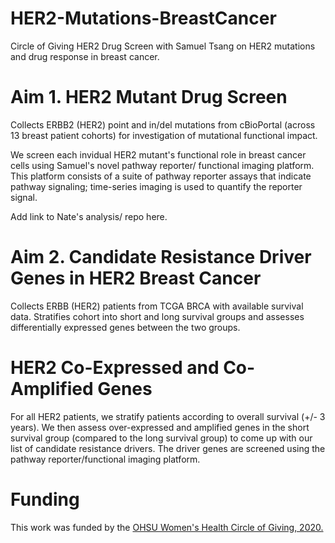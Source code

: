 # HER2-Mutations-BreastCancer
Circle of Giving HER2 Drug Screen with Samuel Tsang on HER2 mutations and drug response in breast cancer. 

# Aim 1. HER2 Mutant Drug Screen
Collects ERBB2 (HER2) point and in/del mutations from cBioPortal (across 13 breast patient cohorts) for investigation of mutational functional impact. 

We screen each invidual HER2 mutant's functional role in breast cancer cells using Samuel's novel pathway reporter/ functional imaging platform. This platform consists of a suite of pathway reporter assays that indicate pathway signaling; time-series imaging is used to quantify the reporter signal. 

Add link to Nate's analysis/ repo here. 

# Aim 2. Candidate Resistance Driver Genes in HER2 Breast Cancer
Collects ERBB (HER2) patients from TCGA BRCA with available survival data. Stratifies cohort into short and long survival groups and assesses differentially expressed genes between the two groups.

# HER2 Co-Expressed and Co-Amplified Genes
For all HER2 patients, we stratify patients according to overall survival (+/- 3 years). We then assess over-expressed and amplified genes in the short survival group (compared to the long survival group) to come up with our list of candidate resistance drivers. The driver genes are screened using the pathway reporter/functional imaging platform. 

# Funding
This work was funded by the [OHSU Women's Health Circle of Giving, 2020.](https://www.ohsu.edu/womens-health/circle-giving)
